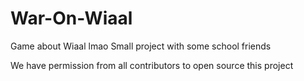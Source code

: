 # War-On-Wiaal
Game about Wiaal lmao
Small project with some school friends

We have permission from all contributors to open source this project
